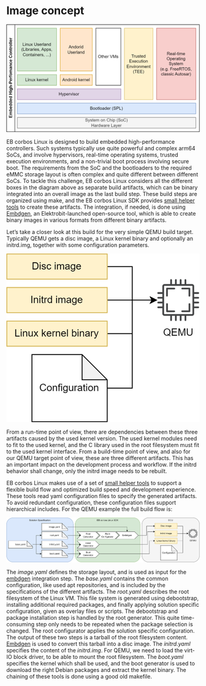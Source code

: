 # Image concept

![Embedded Systems](../assets/EmbeddedHPC.drawio.png)

EB corbos Linux is designed to build embedded high-performance controllers.
Such systems typically use quite powerful and complex arm64 SoCs, and involve hypervisors, real-time operating systems, trusted execution environments, and a non-trivial boot process involving secure boot.
The requirements from the SoC and the bootloaders to the required eMMC storage layout is often complex and quite different between different SoCs.
To tackle this challenge, EB corbos Linux considers all the different boxes in the diagram above as separate build artifacts, which can be binary integrated into an overall image as the last build step.
These build steps are organized using make, and the EB corbos Linux SDK provides [small helper tools](https://github.com/Elektrobit/ebcl_build_tools/) to create these artifacts.
The integration, if needed, is done using [Embdgen](https://github.com/Elektrobit/embdgen), an Elektrobit-launched open-source tool, which is able to create binary images in various formats from different binary artifacts.

Let’s take a closer look at this build for the very simple QEMU build target.
Typically QEMU gets a disc image, a Linux kernel binary and optionally an initrd.img, together with some configuration parameters.

![Embedded Systems](../assets/QEMU.drawio.png)

From a run-time point of view, there are dependencies between these three artifacts caused by the used kernel version.
The used kernel modules need to fit to the used kernel, and the C library used in the root filesystem must fit to the used kernel interface.
From a build-time point of view, and also for our QEMU target point of view, these are three different artifacts.
This has an important impact on the development process and workflow.
If the initrd behavior shall change, only the initrd image needs to be rebuilt.

EB corbos Linux makes use of a set of [small helper tools](https://github.com/Elektrobit/ebcl_build_tools/) to support a flexible build flow and optimized build speed and development experience.
These tools read yaml configuration files to specify the generated artifacts.
To avoid redundant configuration, these configuration files support hierarchical includes.
For the QEMU example the full build flow is:

![Embedded Systems](../assets/QEMU_flow.drawio.png)

The _image.yaml_ defines the storage layout, and is used as input for the [embdgen](https://github.com/Elektrobit/embdgen) integration step.
The _base.yaml_ contains the common configuration, like used apt repositories, and is included by the specifications of the different artifacts.
The _root.yaml_ describes the root filesystem of the Linux VM.
This file system is generated using debootstrap, installing additional required packages, and finally applying solution specific configuration, given as overlay files or scripts.
The debootstrap and package installation step is handled by the root generator.
This quite time-consuming step only needs to be repeated when the package selection is changed.
The root configurator applies the solution specific configuration.
The output of these two steps is a tarball of the root filesystem content.
[Embdgen](https://github.com/Elektrobit/embdgen) is used to convert this tarball into a disc image.
The _initrd.yaml_ specifies the content of the _initrd.img_. For QEMU, we need to load the virt-IO block driver, to be able to mount the root filesystem.
The _boot.yaml_ specifies the kernel which shall be used, and the boot generator is used to download the right Debian packages and extract the kernel binary.
The chaining of these tools is done using a good old makefile.
